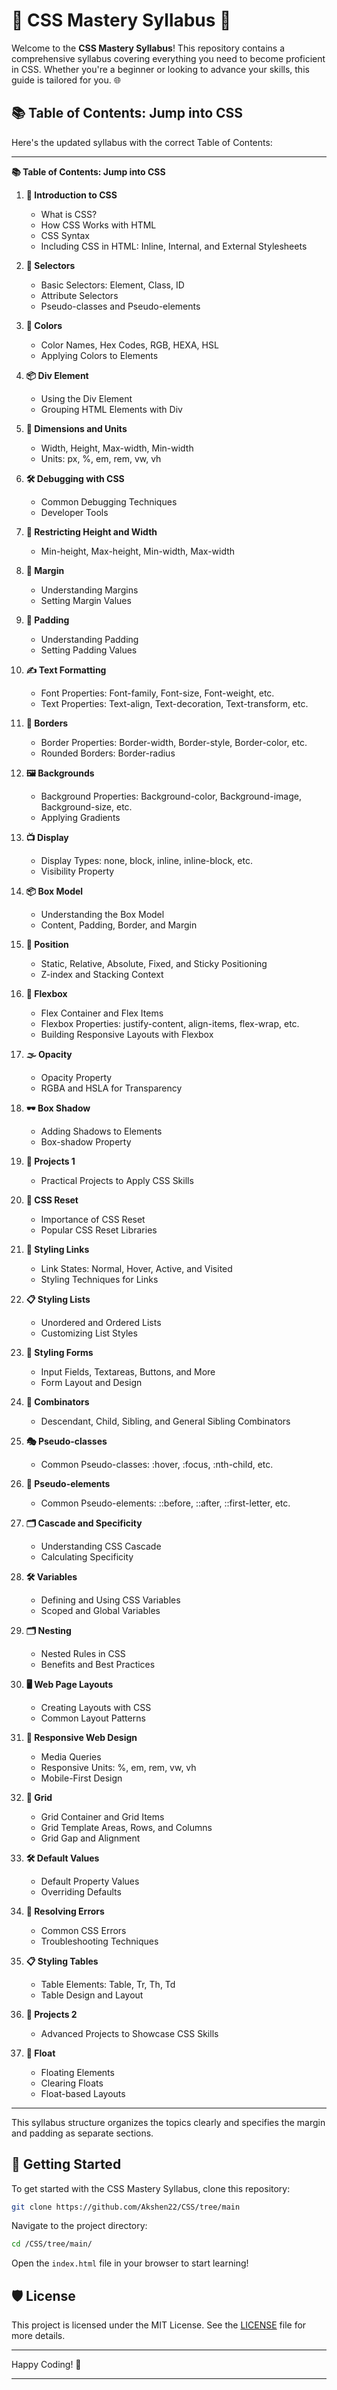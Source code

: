 # 🌟 CSS Mastery Syllabus 🌟

Welcome to the **CSS Mastery Syllabus**! This repository contains a comprehensive syllabus covering everything you need to become proficient in CSS. Whether you're a beginner or looking to advance your skills, this guide is tailored for you. 🌐

## 📚 Table of Contents: Jump into CSS
Here's the updated syllabus with the correct Table of Contents:

---

**📚 Table of Contents: Jump into CSS**

1. **📖 Introduction to CSS**
   - What is CSS?
   - How CSS Works with HTML
   - CSS Syntax
   - Including CSS in HTML: Inline, Internal, and External Stylesheets

2. **🎯 Selectors**
   - Basic Selectors: Element, Class, ID
   - Attribute Selectors
   - Pseudo-classes and Pseudo-elements

3. **🎨 Colors**
   - Color Names, Hex Codes, RGB, HEXA, HSL
   - Applying Colors to Elements

4. **📦 Div Element**
   - Using the Div Element
   - Grouping HTML Elements with Div

5. **📏 Dimensions and Units**
   - Width, Height, Max-width, Min-width
   - Units: px, %, em, rem, vw, vh

6. **🛠️ Debugging with CSS**
   - Common Debugging Techniques
   - Developer Tools

7. **📐 Restricting Height and Width**
   - Min-height, Max-height, Min-width, Max-width

8. **📏 Margin**
   - Understanding Margins
   - Setting Margin Values

9. **📏 Padding**
   - Understanding Padding
   - Setting Padding Values

10. **✍️ Text Formatting**
    - Font Properties: Font-family, Font-size, Font-weight, etc.
    - Text Properties: Text-align, Text-decoration, Text-transform, etc.

11. **🔲 Borders**
    - Border Properties: Border-width, Border-style, Border-color, etc.
    - Rounded Borders: Border-radius

12. **🖼️ Backgrounds**
    - Background Properties: Background-color, Background-image, Background-size, etc.
    - Applying Gradients

13. **📺 Display**
    - Display Types: none, block, inline, inline-block, etc.
    - Visibility Property

14. **📦 Box Model**
    - Understanding the Box Model
    - Content, Padding, Border, and Margin

15. **📍 Position**
    - Static, Relative, Absolute, Fixed, and Sticky Positioning
    - Z-index and Stacking Context

16. **📏 Flexbox**
    - Flex Container and Flex Items
    - Flexbox Properties: justify-content, align-items, flex-wrap, etc.
    - Building Responsive Layouts with Flexbox

17. **🌫️ Opacity**
    - Opacity Property
    - RGBA and HSLA for Transparency

18. **🕶️ Box Shadow**
    - Adding Shadows to Elements
    - Box-shadow Property

19. **💼 Projects 1**
    - Practical Projects to Apply CSS Skills

20. **🧹 CSS Reset**
    - Importance of CSS Reset
    - Popular CSS Reset Libraries

21. **🔗 Styling Links**
    - Link States: Normal, Hover, Active, and Visited
    - Styling Techniques for Links

22. **📋 Styling Lists**
    - Unordered and Ordered Lists
    - Customizing List Styles

23. **📝 Styling Forms**
    - Input Fields, Textareas, Buttons, and More
    - Form Layout and Design

24. **🧩 Combinators**
    - Descendant, Child, Sibling, and General Sibling Combinators

25. **🎭 Pseudo-classes**
    - Common Pseudo-classes: :hover, :focus, :nth-child, etc.

26. **🎨 Pseudo-elements**
    - Common Pseudo-elements: ::before, ::after, ::first-letter, etc.

27. **🗂️ Cascade and Specificity**
    - Understanding CSS Cascade
    - Calculating Specificity

28. **🛠️ Variables**
    - Defining and Using CSS Variables
    - Scoped and Global Variables

29. **🗂️ Nesting**
    - Nested Rules in CSS
    - Benefits and Best Practices

30. **🖥️ Web Page Layouts**
    - Creating Layouts with CSS
    - Common Layout Patterns

31. **📱 Responsive Web Design**
    - Media Queries
    - Responsive Units: %, em, rem, vw, vh
    - Mobile-First Design

32. **📐 Grid**
    - Grid Container and Grid Items
    - Grid Template Areas, Rows, and Columns
    - Grid Gap and Alignment

33. **🛠️ Default Values**
    - Default Property Values
    - Overriding Defaults

34. **🚫 Resolving Errors**
    - Common CSS Errors
    - Troubleshooting Techniques

35. **📋 Styling Tables**
    - Table Elements: Table, Tr, Th, Td
    - Table Design and Layout

36. **💼 Projects 2**
    - Advanced Projects to Showcase CSS Skills

37. **🌊 Float**
    - Floating Elements
    - Clearing Floats
    - Float-based Layouts

---

This syllabus structure organizes the topics clearly and specifies the margin and padding as separate sections.

## 🔗 Getting Started
To get started with the CSS Mastery Syllabus, clone this repository:

```bash
git clone https://github.com/Akshen22/CSS/tree/main
```

Navigate to the project directory:

```bash
cd /CSS/tree/main/
```

Open the `index.html` file in your browser to start learning!

## 🛡️ License
This project is licensed under the MIT License. See the [LICENSE](LICENSE) file for more details.

---

Happy Coding! 🎉

---

